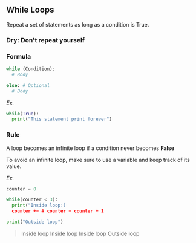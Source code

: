 ## While Loops

Repeat a set of statements as long as a condition is True.

### Dry: Don't repeat yourself

### Formula
```python
while (Condition):
  # Body

else: # Optional
  # Body
```

*Ex.*
```python
while(True): 
  print("This statement print forever")
```

### Rule

A loop becomes an infinite loop if a condition never becomes __False__

To avoid an infinite loop, make sure to use a variable and keep track of its value.

*Ex.*

```python
counter = 0 

while(counter < 3):
  print("Inside loop:)
  counter += # counter = counter + 1

print("Outside loop")
```

> Inside loop 
> Inside loop
> Inside loop
> Outside loop